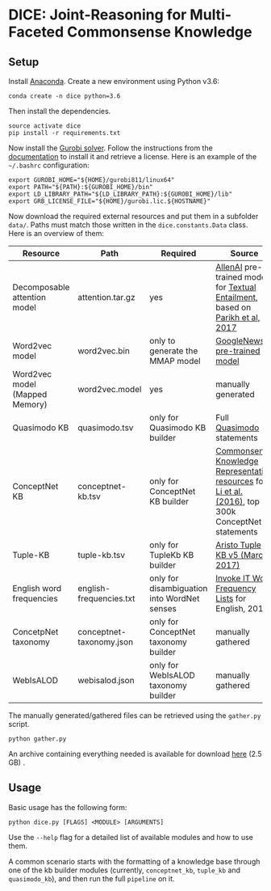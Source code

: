 # DICE: Joint-Reasoning for Multi-Faceted Commonsense Knowledge

## Setup

Install [Anaconda](https://www.anaconda.com/distribution/#download-section). Create a new environment using Python v3.6:

    conda create -n dice python=3.6

Then install the dependencies.

    source activate dice
    pip install -r requirements.txt

Now install the [Gurobi solver](http://www.gurobi.com/index). Follow the instructions from the [documentation](http://www.gurobi.com/documentation/7.0/quickstart_linux/software_installation_guid.html) to install it and retrieve a license. Here is an example of the `~/.bashrc` configuration:

    export GUROBI_HOME="${HOME}/gurobi811/linux64"
    export PATH="${PATH}:${GUROBI_HOME}/bin"
    export LD_LIBRARY_PATH="${LD_LIBRARY_PATH}:${GUROBI_HOME}/lib"
    export GRB_LICENSE_FILE="${HOME}/gurobi.lic.${HOSTNAME}"

Now download the required external resources and put them in a subfolder `data/`. Paths must match those written in the `dice.constants.Data` class. Here is an overview of them:

Resource | Path | Required | Source
--- | --- | --- | ---
Decomposable attention model | attention.tar.gz | yes | [AllenAI](https://github.com/allenai/allennlp/blob/master/MODELS.md) pre-trained model for [Textual Entailment](https://allennlp.s3.amazonaws.com/models/decomposable-attention-elmo-2018.02.19.tar.gz), based on [Parikh et al, 2017](https://www.semanticscholar.org/paper/A-Decomposable-Attention-Model-for-Natural-Languag-Parikh-T%C3%A4ckstr%C3%B6m/07a9478e87a8304fc3267fa16e83e9f3bbd98b27)
Word2vec model | word2vec.bin | only to generate the MMAP model | [GoogleNews pre-trained model](https://code.google.com/archive/p/word2vec/)
Word2vec model (Mapped Memory) | word2vec.model | yes | manually generated
Quasimodo KB | quasimodo.tsv | only for Quasimodo KB builder | Full [Quasimodo](https://www.dropbox.com/sh/r1os5uoo6v2xiac/AADinRFpUYSg1kQLm63pdMnOa?dl=0) statements
ConceptNet KB | conceptnet-kb.tsv | only for ConceptNet KB builder | [Commonsense Knowledge Representation resources](https://ttic.uchicago.edu/~kgimpel/commonsense.html) for [Li et al. (2016)](https://ttic.uchicago.edu/~kgimpel/papers/li+etal.acl16.pdf), top 300k ConceptNet statements
Tuple-KB | tuple-kb.tsv | only for TupleKb KB builder | [Aristo Tuple KB v5 (March 2017)](https://s3-us-west-2.amazonaws.com/ai2-website/data/artisto-tuple-kb/aristo-tuple-kb-v5-mar2017.zip)
English word frequencies | english-frequencies.txt | only for disambiguation into WordNet senses | [Invoke IT Word Frequency Lists](https://invokeit.wordpress.com/frequency-word-lists/) for English, 2012
ConcetpNet taxonomy | conceptnet-taxonomy.json | only for ConceptNet taxonomy builder | manually gathered
WebIsALOD | webisalod.json | only for WebIsALOD taxonomy builder | manually gathered

The manually generated/gathered files can be retrieved using the `gather.py` script.

    python gather.py

An archive containing everything needed is available for download [here](https://www.dropbox.com/s/zry48lf4k7rw7mo/data.tar.gz?dl=0) (2.5 GB) .

## Usage

Basic usage has the following form:

    python dice.py [FLAGS] <MODULE> [ARGUMENTS]

Use the `--help` flag for a detailed list of available modules and how to use them.

A common scenario starts with the formatting of a knowledge base through one of the kb builder modules (currently, `conceptnet_kb`, `tuple_kb` and `quasimodo_kb`), and then run the full `pipeline` on it.
